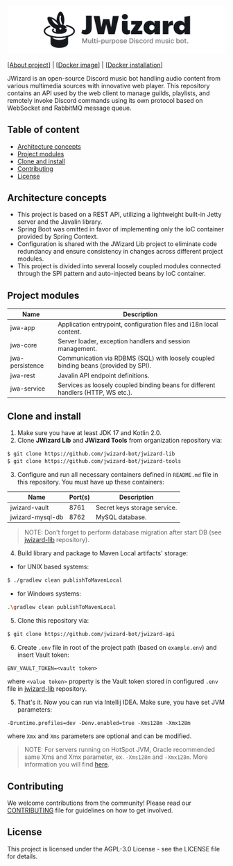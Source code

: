 ![](.github/banner.png)

[[About project](https://jwizard.pl/about)]
| [[Docker image](https://hub.docker.com/r/milosz08/jwizard-api)]
| [[Docker installation](./docker/README.md)]

JWizard is an open-source Discord music bot handling audio content from various multimedia sources
with innovative web player. This repository contains an API used by the web client to manage guilds,
playlists, and remotely invoke Discord commands using its own protocol based on WebSocket and
RabbitMQ message queue.

## Table of content

* [Architecture concepts](#architecture-concepts)
* [Project modules](#project-modules)
* [Clone and install](#clone-and-install)
* [Contributing](#contributing)
* [License](#license)

## Architecture concepts

* This project is based on a REST API, utilizing a lightweight built-in Jetty server and the Javalin
  library.
* Spring Boot was omitted in favor of implementing only the IoC container provided by Spring
  Context.
* Configuration is shared with the JWizard Lib project to eliminate code redundancy and ensure
  consistency in changes
  across different project modules.
* This project is divided into several loosely coupled modules connected through the SPI pattern and
  auto-injected
  beans by IoC container.

## Project modules

| Name            | Description                                                                         |
|-----------------|-------------------------------------------------------------------------------------|
| jwa-app         | Application entrypoint, configuration files and i18n local content.                 |
| jwa-core        | Server loader, exception handlers and session management.                           |
| jwa-persistence | Communication via RDBMS (SQL) with loosely coupled binding beans (provided by SPI). |
| jwa-rest        | Javalin API endpoint definitions.                                                   |
| jwa-service     | Services as loosely coupled binding beans for different handlers (HTTP, WS etc.).   |

## Clone and install

1. Make sure you have at least JDK 17 and Kotlin 2.0.
2. Clone **JWizard Lib** and **JWizard Tools** from organization repository via:

```bash
$ git clone https://github.com/jwizard-bot/jwizard-lib
$ git clone https://github.com/jwizard-bot/jwizard-tools
```

3. Configure and run all necessary containers defined in `README.md` file in this repository. You
   must have up these containers:

| Name             | Port(s) | Description                  |
|------------------|---------|------------------------------|
| jwizard-vault    | 8761    | Secret keys storage service. |
| jwizard-mysql-db | 8762    | MySQL database.              |

> NOTE: Don't forget to perform database migration after start DB (see
> [jwizard-lib](https://github.com/jwizard-bot/jwizard-lib) repository).

4. Build library and package to Maven Local artifacts' storage:

* for UNIX based systems:

```bash
$ ./gradlew clean publishToMavenLocal
```

* for Windows systems:

```bash
.\gradlew clean publishToMavenLocal
```

5. Clone this repository via:

```bash
$ git clone https://github.com/jwizard-bot/jwizard-api
```

6. Create `.env` file in root of the project path (based on `example.env`) and insert Vault token:

```properties
ENV_VAULT_TOKEN=<vault token>
```

where `<value token>` property is the Vault token stored in configured `.env` file
in [jwizard-lib](https://github.com/jwizard-bot/jwizard-lib) repository.

5. That's it. Now you can run via Intellij IDEA. Make sure, you have set JVM parameters:

```
-Druntime.profiles=dev -Denv.enabled=true -Xms128m -Xmx128m
```

where `Xmx` and `Xms` parameters are optional and can be modified.

> NOTE: For servers running on HotSpot JVM, Oracle recommended same Xms and Xmx parameter, ex.
`-Xms128m` and `-Xmx128m`. More information you will find
> [here](https://docs.oracle.com/cd/E74363_01/ohi_vbp_-_installation_guide--20160224-094432-html-chunked/s66.html).

## Contributing

We welcome contributions from the community! Please read our [CONTRIBUTING](./CONTRIBUTING) file for
guidelines on how
to get involved.

## License

This project is licensed under the AGPL-3.0 License - see the LICENSE file for details.

